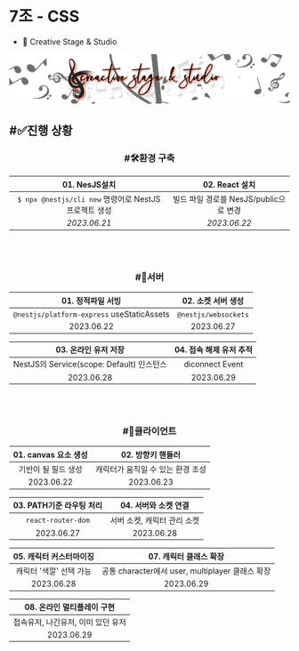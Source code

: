 # 7조 - CSS

- 📌 Creative Stage & Studio

<div align="center">

<img src="/img/CSS%20%EC%BB%A4%EB%B2%84%EC%82%AC%EC%A7%84.png">

</div>

## #✅진행 상황

<div align="center">

### #🛠️환경 구축

|                  **01. NesJS설치**                |          **02. React 설치**        |
|:-------------------------------------------------:|:----------------------------------:|
|`$ npx @nestjs/cli new` 명령어로 NestJS 프로젝트 생성|빌드 파일 경로를 NesJS/public으로 변경|
|*2023.06.21*                                       |*2023.06.22*                        |

</div>

<br>
<br>

<div align="center">


### #🏣서버

|           **01. 정적파일 서빙**          |**02. 소켓 서버 생성**|
|:----------------------------------------:|:-------------------:|
|`@nestjs/platform-express` useStaticAssets|`@nestjs/websockets` |
|2023.06.22                                |2023.06.27           |

|       **03. 온라인 유저 저장**         |**04. 접속 해제 유저 추적**|
|:--------------------------------------:|:------------------------:|
|NestJS의 Service(scope: Default) 인스턴스|diconnect Event           |
|2023.06.28                              |2023.06.29                |

</div>

<br>
<br>

<div align="center">

### #🙂클라이언트

|**01. canvas 요소 생성**|     **02. 방향키 핸들러**    |
|:----------------------:|:----------------------------:|
|기반이 될 필드 생성      |캐릭터가 움직일 수 있는 환경 조성|
|2023.06.22              |2023.06.23                    |

|**03. PATH기준 라우팅 처리**|  **04. 서버와 소켓 연결** |
|:--------------------------:|:------------------------:|
|`react-router-dom`          |서버 소켓, 캐릭터 관리 소켓 |
|2023.06.27                  |2023.06.28                |

|**05. 캐릭터 커스터마이징**|           **07. 캐릭터 클래스 확장**          |
|:-------------------------:|:--------------------------------------------:|
|캐릭터 '색깔' 선택 가능     |공통 character에서 user, multiplayer 클래스 확장|
|2023.06.28                 |2023.06.29                                    |

| **08. 온라인 멀티플레이 구현** |
|:-----------------------------:|
|접속유저, 나간유저, 이미 있던 유저|
|2023.06.29                     |

</div>